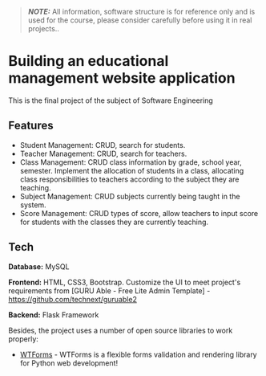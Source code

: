 > **_NOTE:_**  All information, software structure is for reference only and is used for the course, please consider carefully before using it in real projects..

# Building an educational management website application

This is the final project of the subject of Software Engineering


## Features

- Student Management: CRUD, search for students.
- Teacher Management: CRUD, search for teachers.
- Class Management: CRUD class information by grade, school year, semester. Implement the allocation of students in a class, allocating class responsibilities to         teachers according to the subject they are teaching.
- Subject Management: CRUD subjects currently being taught in the system.
- Score Management: CRUD types of score, allow teachers to input score for students with the classes they are currently teaching.


## Tech

**Database:** MySQL

**Frontend:** HTML, CSS3, Bootstrap. Customize the UI to meet project's requirements from [GURU Able - Free Lite Admin Template] - https://github.com/technext/guruable2

**Backend:** Flask Framework

Besides, the project uses a number of open source libraries to work properly:

- [WTForms](https://wtforms.readthedocs.io/en/3.0.x/) - WTForms is a flexible forms validation and rendering library for Python web development!



